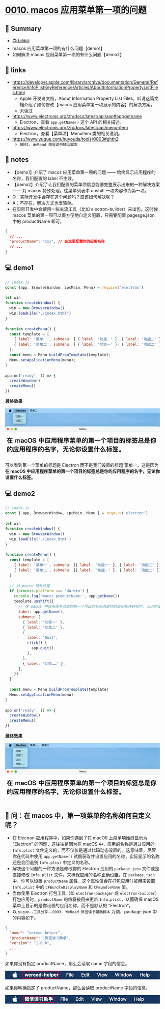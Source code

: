 # [0010. macos 应用菜单第一项的问题](https://github.com/Tdahuyou/electron/tree/main/0010.%20macos%20%E5%BA%94%E7%94%A8%E8%8F%9C%E5%8D%95%E7%AC%AC%E4%B8%80%E9%A1%B9%E7%9A%84%E9%97%AE%E9%A2%98)

<!-- region:toc -->
<!-- endregion:toc -->
## 📝 Summary
- [📺 bilibili](https://www.bilibili.com/video/BV1544219774)
- macos 应用菜单第一项的有什么问题【demo1】
- 如何解决 macos 应用菜单第一项的有什么问题【demo2】

## 🔗 links

- https://developer.apple.com/library/archive/documentation/General/Reference/InfoPlistKeyReference/Articles/AboutInformationPropertyListFiles.html
  - Apple 开发者文档，About Information Property List Files，听说这篇文档介绍了如何修改【macos 应用菜单第一项展示的内容】的解决方案。
  - 未读过
- https://www.electronjs.org/zh/docs/latest/api/app#appgetname
  - Electron，查看 `app.getName()` 这个 API 的相关描述。
- https://www.electronjs.org/zh/docs/latest/api/menu-item
  - Electron，查看【菜单项】MenuItem 类的相关说明。
- https://www.yuque.com/huyouda/tools/0003#ghth2
  - `0003. WeRead 微信读书辅助脚本`

## 📒 notes

- 【demo1】介绍了 macos 应用菜单第一项的问题 —— 始终显示应用程序的名称，我们配置的 label 不生效。
- 【demo2】介绍了让我们配置的菜单项信息能够完整展示出来的一种解决方案 —— 对 macos 特殊处理，往菜单列表中 unshift 一项内容作为第一项。
- Q：实际开发中会存在这个问题吗？应该如何解决呢？
- A：不存在，解决方式也很简单。
- 在实际开发中会使用一些主流工具（比如 electron-builder）来出包，这时候 macos 菜单的第一项可以很方便地自定义配置，只需要配置 pageage.json 中的 productName 即可。

```json
{
  // ...
  "productName": "xxx", // 在这里配置你的应用名称
  // ...
}
```

## 💻 demo1

```js
// index.js
const {app, BrowserWindow, ipcMain, Menu} = require('electron')

let win
function createWindow() {
  win = new BrowserWindow()
  win.loadFile("./index.html")
}

function createMenu() {
  const template = [
    { label: '菜单一', submenu: [ { label: '功能一' }, { label: '功能二' } ] },
    { label: '菜单二', submenu: [ { label: '功能一' }, { label: '功能二' } ] }
  ];
  const menu = Menu.buildFromTemplate(template);
  Menu.setApplicationMenu(menu);
}

app.on('ready', () => {
  createWindow()
  createMenu()
})
```

**最终效果**

![](md-imgs/2024-10-06-01-07-20.png)

可以看到第一个菜单的标题是 Electron 而不是我们设置的标题 菜单一。这是因为 **在 macOS 中应用程序菜单的第一个项目的标签总是你的应用程序的名字，无论你设置什么标签。**

## 💻 demo2

```js
// index.js
const { app, BrowserWindow, ipcMain, Menu } = require('electron')

let win
function createWindow() {
  win = new BrowserWindow()
  win.loadFile('./index.html')
}

function createMenu() {
  const template = [
    { label: '菜单一', submenu: [{ label: '功能一' }, { label: '功能二' }] },
    { label: '菜单二', submenu: [{ label: '功能一' }, { label: '功能二' }] },
  ]

  // 对 macos 特殊处理
  if (process.platform === 'darwin') {
    console.log('macos productName:', app.getName())
    template.unshift({
      // 在 macOS 中应用程序菜单的第一个项目的标签总是你的应用程序的名字，无论你设置什么标签。
      label: app.getName(),
      submenu: [
        { label: '功能一' },
        { label: '功能二' },
        {
          label: 'Quit',
          click() {
            app.quit()
          },
        },
        { label: '功能……' },
      ],
    })
  }

  const menu = Menu.buildFromTemplate(template)
  Menu.setApplicationMenu(menu)
}

app.on('ready', () => {
  createWindow()
  createMenu()
})
```

**最终效果**

![](md-imgs/2024-10-06-01-08-14.png)

## 🤔 问：在 macos 中，第一项菜单的名称如何自定义呢？

- 在 Electron 应用程序中，如果你遇到了在 macOS 上菜单项始终显示为 "Electron" 的问题，这往往是因为在 macOS 中，应用的名称是通过应用的 `Info.plist` 文件定义的，而不仅仅是通过代码动态设置的。这意味着，尽管你在代码中使用 `app.getName()` 试图获取并设置应用的名称，实际显示的名称还是会回退到 `Info.plist` 中定义的名称。
- 解决这个问题的一种方法是修改你的 Electron 应用的 `package.json` 文件或是直接修改 `Info.plist` 文件，来确保应用的名称正确设置。在 `package.json` 中，你可以设置 `productName` 属性，这个属性值会在打包应用时被用来设置 `Info.plist` 中的 `CFBundleDisplayName` 和 `CFBundleName` 值。
- 当你使用 Electron 打包工具（如 `electron-packager` 或 `electron-builder`）打包应用时，`productName` 的值将被用来更新 `Info.plist`，从而确保 macOS 菜单上显示的是你设置的应用名称，而不是默认的 "Electron"。
- 以 `yuque--工具分享--0003. WeRead 微信读书辅助脚本` 为例，package.json 中的内容如下。

```json
{
  "name": "weread-helper",
  "productName": "微信读书助手",
  "version": "1.0.0",
  ...
}
```

如果你没有指定 productName，那么会读取 name 字段的信息。

![](md-imgs/2024-10-06-01-21-43.png)

如果你明确指定了 productName，那么会读取 productName 字段的信息。

![](md-imgs/2024-10-06-01-21-53.png)
